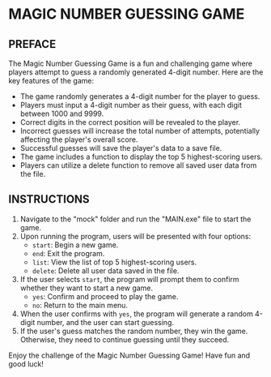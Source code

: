 # MAGIC NUMBER GUESSING GAME

## PREFACE

The Magic Number Guessing Game is a fun and challenging game where players attempt to guess a randomly generated 4-digit number. Here are the key features of the game:

- The game randomly generates a 4-digit number for the player to guess.
- Players must input a 4-digit number as their guess, with each digit between 1000 and 9999.
- Correct digits in the correct position will be revealed to the player.
- Incorrect guesses will increase the total number of attempts, potentially affecting the player's overall score.
- Successful guesses will save the player's data to a save file.
- The game includes a function to display the top 5 highest-scoring users.
- Players can utilize a delete function to remove all saved user data from the file.

## INSTRUCTIONS

1. Navigate to the "mock" folder and run the "MAIN.exe" file to start the game.
2. Upon running the program, users will be presented with four options:
   - `start`: Begin a new game.
   - `end`: Exit the program.
   - `list`: View the list of top 5 highest-scoring users.
   - `delete`: Delete all user data saved in the file.
3. If the user selects `start`, the program will prompt them to confirm whether they want to start a new game.
   - `yes`: Confirm and proceed to play the game.
   - `no`: Return to the main menu.
4. When the user confirms with `yes`, the program will generate a random 4-digit number, and the user can start guessing.
5. If the user's guess matches the random number, they win the game. Otherwise, they need to continue guessing until they succeed.

Enjoy the challenge of the Magic Number Guessing Game! Have fun and good luck!
